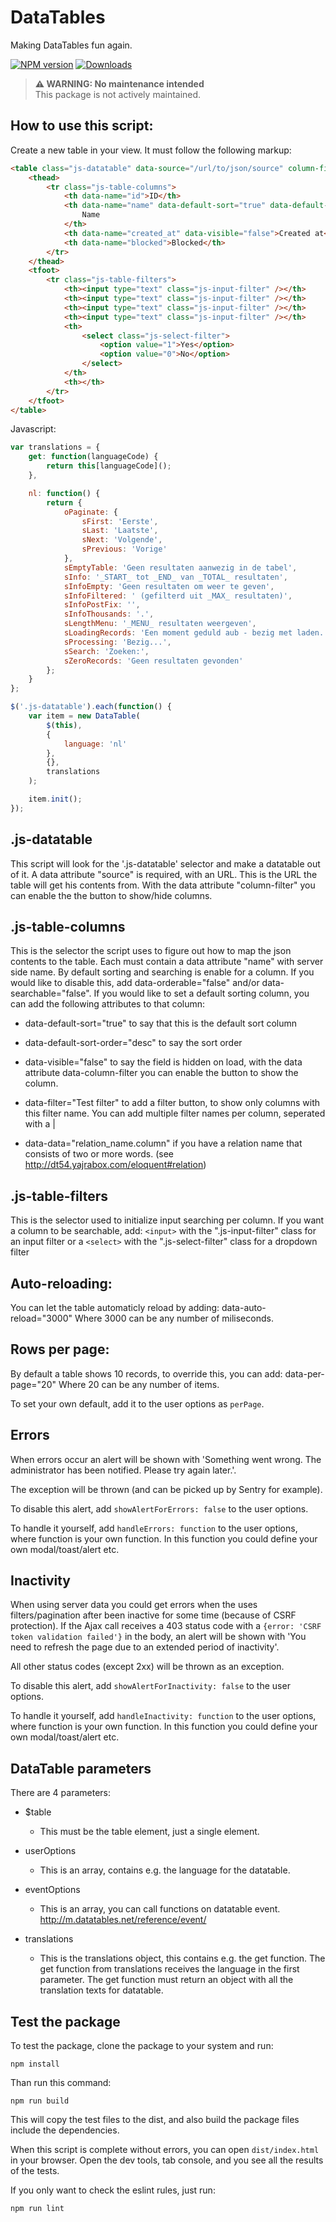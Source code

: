 # DataTables

Making DataTables fun again.

[![NPM version][npm-image]][npm-url] [![Downloads][downloads-image]][npm-stats]

> **⚠ WARNING: No maintenance intended**  
> This package is not actively maintained.

## How to use this script:

Create a new table in your view. It must follow the following markup:

```html
<table class="js-datatable" data-source="/url/to/json/source" column-filter="true">
    <thead>
        <tr class="js-table-columns">
            <th data-name="id">ID</th>
            <th data-name="name" data-default-sort="true" data-default-sort-order="desc" data-filter="Test filter">
                Name
            </th>
            <th data-name="created_at" data-visible="false">Created at</th>
            <th data-name="blocked">Blocked</th>
        </tr>
    </thead>
    <tfoot>
        <tr class="js-table-filters">
            <th><input type="text" class="js-input-filter" /></th>
            <th><input type="text" class="js-input-filter" /></th>
            <th><input type="text" class="js-input-filter" /></th>
            <th><input type="text" class="js-input-filter" /></th>
            <th>
                <select class="js-select-filter">
                    <option value="1">Yes</option>
                    <option value="0">No</option>
                </select>
            </th>
            <th></th>
        </tr>
    </tfoot>
</table>
```

Javascript:

```js
var translations = {
    get: function(languageCode) {
        return this[languageCode]();
    },

    nl: function() {
        return {
            oPaginate: {
                sFirst: 'Eerste',
                sLast: 'Laatste',
                sNext: 'Volgende',
                sPrevious: 'Vorige'
            },
            sEmptyTable: 'Geen resultaten aanwezig in de tabel',
            sInfo: '_START_ tot _END_ van _TOTAL_ resultaten',
            sInfoEmpty: 'Geen resultaten om weer te geven',
            sInfoFiltered: ' (gefilterd uit _MAX_ resultaten)',
            sInfoPostFix: '',
            sInfoThousands: '.',
            sLengthMenu: '_MENU_ resultaten weergeven',
            sLoadingRecords: 'Een moment geduld aub - bezig met laden...',
            sProcessing: 'Bezig...',
            sSearch: 'Zoeken:',
            sZeroRecords: 'Geen resultaten gevonden'
        };
    }
};

$('.js-datatable').each(function() {
    var item = new DataTable(
        $(this),
        {
            language: 'nl'
        },
        {},
        translations
    );

    item.init();
});
```

## .js-datatable

This script will look for the '.js-datatable' selector and make a datatable
out of it. A data attribute "source" is required, with an URL.
This is the URL the table will get his contents from.
With the data attribute "column-filter" you can enable the the button to show/hide columns.

## .js-table-columns

This is the selector the script uses to figure out how to map the json
contents to the table. Each <th> must contain a data attribute "name" with
server side name. By default sorting and searching is enable for a column.
If you would like to disable this, add
data-orderable="false" and/or data-searchable="false".
If you would like to set a default sorting column, you can add the following
attributes to that column:

-   data-default-sort="true" to say that this is the default sort column

-   data-default-sort-order="desc" to say the sort order

-   data-visible="false" to say the field is hidden on load, with the data attribute data-column-filter you can enable the button to show the column.

-   data-filter="Test filter" to add a filter button, to show only columns with this filter name. You can add multiple filter names per column, seperated with a |

-   data-data="relation_name.column" if you have a relation name that consists of two or more words. (see http://dt54.yajrabox.com/eloquent#relation)

## .js-table-filters

This is the selector used to initialize input searching per column.
If you want a column to be searchable, add:
`<input>` with the ".js-input-filter" class for an input filter or a
`<select>` with the ".js-select-filter" class for a dropdown filter

## Auto-reloading:

You can let the table automaticly reload by adding: data-auto-reload="3000"
Where 3000 can be any number of miliseconds.

## Rows per page:

By default a table shows 10 records, to override this, you can add: data-per-page="20"
Where 20 can be any number of items.

To set your own default, add it to the user options as `perPage`.

## Errors

When errors occur an alert will be shown with 'Something went wrong. The administrator has been notified. Please try again later.'.

The exception will be thrown (and can be picked up by Sentry for example).

To disable this alert, add `showAlertForErrors: false` to the user options.

To handle it yourself, add `handleErrors: function` to the user options, where function is your own function.
In this function you could define your own modal/toast/alert etc.

## Inactivity

When using server data you could get errors when the uses filters/pagination after been inactive for some time (because of CSRF protection). If the Ajax call receives a 403 status code with a `{error: 'CSRF token validation failed'}` in the body, an alert will be shown with 'You need to refresh the page due to an extended period of inactivity'.

All other status codes (except 2xx) will be thrown as an exception.

To disable this alert, add `showAlertForInactivity: false` to the user options.

To handle it yourself, add `handleInactivity: function` to the user options, where function is your own function.
In this function you could define your own modal/toast/alert etc.

## DataTable parameters

There are 4 parameters:

-   \$table

    -   This must be the table element, just a single element.

-   userOptions

    -   This is an array, contains e.g. the language for the datatable.

-   eventOptions

    -   This is an array, you can call functions on datatable event.
        http://m.datatables.net/reference/event/

-   translations
    -   This is the translations object, this contains e.g. the get function.
        The get function from translations receives the language in the first parameter.
        The get function must return an object with all the translation texts for datatable.

## Test the package

To test the package, clone the package to your system and run:

```shell
npm install
```

Than run this command:

```shell
npm run build
```

This will copy the test files to the dist, and also build the package files include the dependencies.

When this script is complete without errors, you can open `dist/index.html` in your browser.
Open the dev tools, tab console, and you see all the results of the tests.

If you only want to check the eslint rules, just run:

```shell
npm run lint
```

[downloads-image]: https://img.shields.io/npm/dt/way2web-datatables.svg
[npm-url]: https://www.npmjs.com/package/way2web-datatables
[npm-image]: https://img.shields.io/npm/v/way2web-datatables.svg
[npm-stats]: https://npm-stat.com/charts.html?package=way2web-datatables
